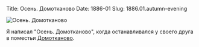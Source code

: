 Title: Осень. Домотканово
Date: 1886-01
Slug: 1886.01.autumn-evening

![Осень. Домотканово][autumn-evening]

Я написал "Осень. Домотканово", когда останавливался у своего друга в поместьи [Домотканово][domotkanovo].

[autumn-evening]: https://upload.wikimedia.org/wikipedia/commons/a/a5/Serov_Autumn_evening_1886.jpg
[domotkanovo]: https://ru.wikipedia.org/wiki/%D0%9A%D1%80%D0%B0%D1%81%D0%BD%D0%B0%D1%8F_%D0%9D%D0%BE%D0%B2%D1%8C_(%D0%A2%D0%B2%D0%B5%D1%80%D1%81%D0%BA%D0%B0%D1%8F_%D0%BE%D0%B1%D0%BB%D0%B0%D1%81%D1%82%D1%8C)
